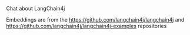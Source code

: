 Chat about LangChain4j

Embeddings are from the https://github.com/langchain4j/langchain4j and https://github.com/langchain4j/langchain4j-examples repositories 